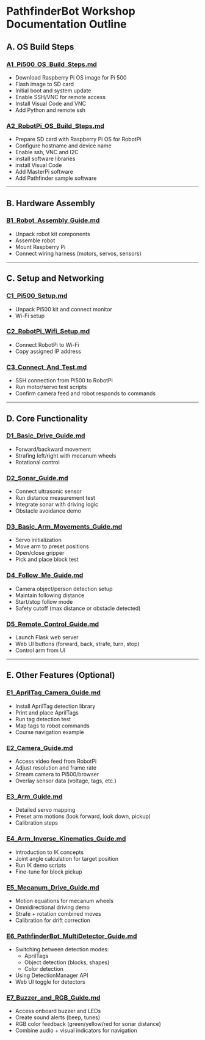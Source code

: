 # PathfinderBot Workshop Documentation Outline

## A. OS Build Steps
### [A1_Pi500_OS_Build_Steps.md](/A1_Pi500_OS_Build_Steps.md)
- Download Raspberry Pi OS image for Pi 500  
- Flash image to SD card  
- Initial boot and system update  
- Enable SSH/VNC for remote access  
- Install Visual Code and VNC  
- Add Python and remote ssh

### [A2_RobotPi_OS_Build_Steps.md](/A2_RobotPi_OS_Build_Steps.md)
- Prepare SD card with Raspberry Pi OS for RobotPi  
- Configure hostname and device name  
- Enable ssh, VNC and I2C
- install software libraries
- install Visual Code
- Add MasterPi software
- Add Pathfinder sample software

---

## B. Hardware Assembly
### [B1_Robot_Assembly_Guide.md](/B1_Robot_Assembly_Guide.md)
- Unpack robot kit components  
- Assemble robot  
- Mount Raspberry Pi  
- Connect wiring harness (motors, servos, sensors)  

---

## C. Setup and Networking
### [C1_Pi500_Setup.md](/C1_Pi500_Setup.md)
- Unpack Pi500 kit and connect monitor  
- Wi-Fi setup  

### [C2_RobotPi_Wifi_Setup.md](/C2_RobotPi_Wifi_Setup.md)
- Connect RobotPi to Wi-Fi  
- Copy assigned IP address  

### [C3_Connect_And_Test.md](/C3_Connect_And_Test.md)
- SSH connection from Pi500 to RobotPi  
- Run motor/servo test scripts  
- Confirm camera feed and robot responds to commands  

---

## D. Core Functionality
### [D1_Basic_Drive_Guide.md](/D1_Basic_Drive_Guide.md)
- Forward/backward movement  
- Strafing left/right with mecanum wheels  
- Rotational control   

### [D2_Sonar_Guide.md](/D2_Sonar_Guide.md)
- Connect ultrasonic sensor  
- Run distance measurement test  
- Integrate sonar with driving logic  
- Obstacle avoidance demo  

### [D3_Basic_Arm_Movements_Guide.md](/D3_Basic_Arm_Movements_Guide.md)
- Servo initialization  
- Move arm to preset positions  
- Open/close gripper  
- Pick and place block test  

### [D4_Follow_Me_Guide.md](/D4_Follow_Me_Guide.md)
- Camera object/person detection setup  
- Maintain following distance  
- Start/stop follow mode  
- Safety cutoff (max distance or obstacle detected)  

### [D5_Remote_Control_Guide.md](/D5_Remote_Control_Guide.md)
- Launch Flask web server  
- Web UI buttons (forward, back, strafe, turn, stop)  
- Control arm from UI  

---

## E. Other Features (Optional)
### [E1_AprilTag_Camera_Guide.md](/E1_AprilTag_Camera_Guide.md)
- Install AprilTag detection library  
- Print and place AprilTags  
- Run tag detection test  
- Map tags to robot commands  
- Course navigation example  

### [E2_Camera_Guide.md](/E2_Camera_Guide.md)
- Access video feed from RobotPi  
- Adjust resolution and frame rate  
- Stream camera to Pi500/browser  
- Overlay sensor data (voltage, tags, etc.)  

### [E3_Arm_Guide.md](/E3_Arm_Guide.md)
- Detailed servo mapping  
- Preset arm motions (look forward, look down, pickup)  
- Calibration steps  

### [E4_Arm_Inverse_Kinematics_Guide.md](/E4_Arm_Inverse_Kinematics_Guide.md)
- Introduction to IK concepts  
- Joint angle calculation for target position  
- Run IK demo scripts  
- Fine-tune for block pickup  

### [E5_Mecanum_Drive_Guide.md](/E5_Mecanum_Drive_Guide.md)
- Motion equations for mecanum wheels  
- Omnidirectional driving demo  
- Strafe + rotation combined moves  
- Calibration for drift correction  

### [E6_PathfinderBot_MultiDetector_Guide.md](/E6_PathfinderBot_MultiDetector_Guide.md)
- Switching between detection modes:  
  - AprilTags  
  - Object detection (blocks, shapes)  
  - Color detection  
- Using DetectionManager API  
- Web UI toggle for detectors  

### [E7_Buzzer_and_RGB_Guide.md](/E7_Buzzer_and_RGB_Guide.md)
- Access onboard buzzer and LEDs  
- Create sound alerts (beep, tunes)  
- RGB color feedback (green/yellow/red for sonar distance)  
- Combine audio + visual indicators for navigation  
